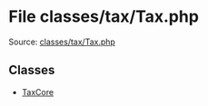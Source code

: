 File classes/tax/Tax.php
=========

Source: [classes/tax/Tax.php](https://github.com/PrestaShop/PrestaShop/blob/1.5.5.0/classes/tax/Tax.php)


Classes
-------

* [TaxCore](class.TaxCore.md)

